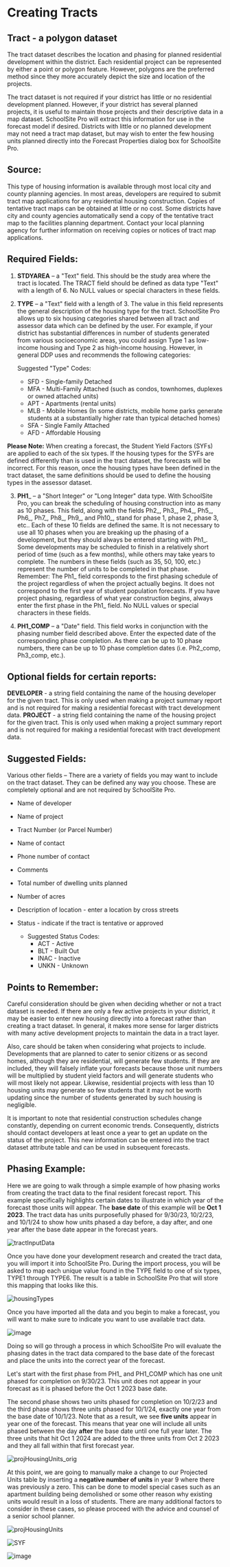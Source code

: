 # Creating Tracts
## Tract - a polygon dataset
The tract dataset describes the location and phasing for planned residential development within the district. Each residential project can be represented by either a point or polygon feature. However, polygons are the preferred method since they more accurately depict the size and location of the projects.  

 

The tract dataset is not required if your district has little or no residential development planned. However, if your district has several planned projects, it is useful to maintain those projects and their descriptive data in a map dataset. SchoolSite Pro will extract this information for use in the forecast model if desired. Districts with little or no planned development may not need a tract map dataset, but may wish to enter the few housing units planned directly into the Forecast Properties dialog box for SchoolSite Pro.  

## Source:
This type of housing information is available through most local city and county planning agencies.  In most areas, developers are required to submit tract map applications for any residential housing construction.  Copies of tentative tract maps can be obtained at little or no cost.  Some districts have city and county agencies automatically send a copy of the tentative tract map to the facilities planning department.  Contact your local planning agency for further information on receiving copies or notices of tract map applications.

## Required Fields:
1. **STDYAREA** – a "Text" field.  This should be the study area where the tract is located. The TRACT field should be defined as data type "Text" with a length of 6. No NULL values or special characters in these fields.

2. **TYPE** – a "Text" field with a length of  3.  The value in this field represents the general description of the housing type for the tract. SchoolSite Pro allows up to six housing categories shared between all tract and assessor data which can be defined by the user. For example, if your district has substantial differences in number of students generated from various socioeconomic areas, you could assign Type 1 as low-income housing and Type 2 as high-income housing. However, in general DDP uses and recommends the following categories:  

   Suggested "Type" Codes:
   * SFD - Single-family Detached
   * MFA - Multi-Family Attached (such as condos, townhomes, duplexes or owned attached units)
   * APT - Apartments (rental units)
   * MLB - Mobile Homes (In some districts, mobile home parks generate students at a substantially higher rate than typical detached homes)
   * SFA - Single Family Attached
   * AFD - Affordable Housing

**Please Note:** When creating a forecast, the Student Yield Factors (SYFs) are applied to each of the six types. If the housing types for the SYFs are defined differently than is used in the tract dataset, the forecasts will be incorrect.  For this reason, once the housing types have been defined in the tract dataset, the same definitions should be used to define the housing types in the assessor dataset.  

 

3. __PH1___ – a "Short Integer" or "Long Integer" data type. With SchoolSite Pro, you can break the scheduling of housing construction into as many as 10 phases.  This field, along with the fields Ph2_, Ph3_, Ph4_, Ph5_, Ph6_, Ph7_, Ph8_, Ph9_, and Ph10_, stand for phase 1, phase 2, phase 3, etc..  Each of these 10 fields are defined the same.  It is not necessary to use all 10 phases when you are breaking up the phasing of a development, but they should always be entered starting with Ph1_.  Some developments may be scheduled to finish in a relatively short period of time (such as a few months), while others may take years to complete.  The numbers in these fields (such as 35, 50, 100, etc.) represent the number of units to be completed in that phase. Remember: The Ph1_ field corresponds to the first phasing schedule of the project regardless of when the project actually begins. It does not correspond to the first year of student population forecasts. If you have project phasing, regardless of what year construction begins, always enter the first phase in the Ph1_ field. No NULL values or special characters in these fields.

4. **PH1_COMP** – a "Date" field.  This field works in conjunction with the phasing number field described above.  Enter the expected date of the corresponding phase completion.  As there can be up to 10 phase numbers, there can be up to 10 phase completion dates (i.e. Ph2_comp, Ph3_comp, etc.).

## Optional fields for certain reports:
**DEVELOPER** - a string field containing the name of the housing developer for the given tract. This is only used when making a project summary report and is not required for making a residential forecast with tract development data.
**PROJECT** - a string field containing the name of the housing project for the given tract. This is only used when making a project summary report and is not required for making a residential forecast with tract development data.

## Suggested Fields:
Various other fields – There are a variety of fields you may want to include on the tract dataset.  They can be defined any way you choose.  These are completely optional and are not required by SchoolSite Pro.  

* Name of developer

* Name of project

* Tract Number (or Parcel Number)

* Name of contact

* Phone number of contact

* Comments

* Total number of dwelling units planned

* Number of acres

* Description of location - enter a location by cross streets

* Status - indicate if the tract is tentative or approved
  * Suggested Status Codes:
    * ACT - Active
    * BLT - Built Out
    * INAC - Inactive
    * UNKN - Unknown

## Points to Remember:
Careful consideration should be given when deciding whether or not a tract dataset is needed. If there are only a few active projects in your district, it may be easier to enter new housing directly into a forecast rather than creating a tract dataset. In general, it makes more sense for larger districts with many active development projects to maintain the data in a tract layer.

 

Also, care should be taken when considering what projects to include.  Developments that are planned to cater to senior citizens or as second homes, although they are residential, will generate few students.  If they are included, they will falsely inflate your forecasts because those unit numbers will be multiplied by student yield factors and will generate students who will most likely not appear.  Likewise, residential projects with less than 10 housing units may generate so few students that it may not be worth updating since the number of students generated by such housing is negligible.

 

It is important to note that residential construction schedules change constantly, depending on current economic trends. Consequently, districts should contact developers at least once a year to get an update on the status of the project.  This new information can be entered into the tract dataset attribute table and can be used in subsequent forecasts.

## Phasing Example:
Here we are going to walk through a simple example of how phasing works from creating the tract data to the final resident forecast report. This example specifically highlights certain dates to illustrate in which year of the forecast those units will appear. The **base date** of this example will be **Oct 1 2023**. The tract data has units purposefully phased for 9/30/23, 10/2/23, and 10/1/24 to show how units phased a day before, a day after, and one year after the base date appear in the forecast years.

![tractInputData](https://github.com/dbutz/SchoolSite-Pro-Docs/assets/5185948/ad9f320f-d0d0-4fbf-a6f1-37d962102dd9)

Once you have done your development research and created the tract data, you will import it into SchoolSite Pro. During the import process, you will be asked to map each unique value found in the TYPE field to one of six types, TYPE1 through TYPE6. The result is a table in SchoolSite Pro that will store this mapping that looks like this.

![housingTypes](https://github.com/dbutz/SchoolSite-Pro-Docs/assets/5185948/86a19422-39a3-46e4-811e-a39c2d768f1d)

Once you have imported all the data and you begin to make a forecast, you will want to make sure to indicate you want to use available tract data.

![image](https://github.com/dbutz/SchoolSite-Pro-Docs/assets/5185948/395c1194-0572-43ed-a4ed-fc54180b9c71)

Doing so will go through a process in which SchoolSite Pro will evaluate the phasing dates in the tract data compared to the base date of the forecast and place the units into the correct year of the forecast. 

Let's start with the first phase from PH1_ and PH1_COMP which has one unit phased for completion on 9/30/23. This unit does not appear in your forecast as it is phased before the Oct 1 2023 base date.

The second phase shows two units phased for completion on 10/2/23 and the third phase shows three units phased for 10/1/24, exactly one year from the base date of 10/1/23. Note that as a result, we see **five units** appear in year one of the forecast. This means that year one will include all units phased between the day **after** the base date until one full year later. The three units that hit Oct 1 2024 are added to the three units from Oct 2 2023 and they all fall within that first forecast year.

![projHousingUnits_orig](https://github.com/dbutz/SchoolSite-Pro-Docs/assets/5185948/72ba2d1c-6502-4afa-b6ee-df5236c69c28)

At this point, we are going to manually make a change to our Projected Units table by inserting a **negative number of units** in year 9 where there was previously a zero. This can be done to model special cases such as an apartment building being demolished or some other reason why existing units would result in a loss of students. There are many additional factors to consider in these cases, so please proceed with the advice and counsel of a senior school planner.

![projHousingUnits](https://github.com/dbutz/SchoolSite-Pro-Docs/assets/5185948/9ad7d6ab-85b1-4995-b292-33b50e5e3f4a)

![SYF](https://github.com/dbutz/SchoolSite-Pro-Docs/assets/5185948/137306ed-ea9a-4d0a-9e3c-3e3c77de4177)


![image](https://github.com/dbutz/SchoolSite-Pro-Docs/assets/5185948/635857f2-8d5e-4dd5-a130-47596f0ed1ba)

